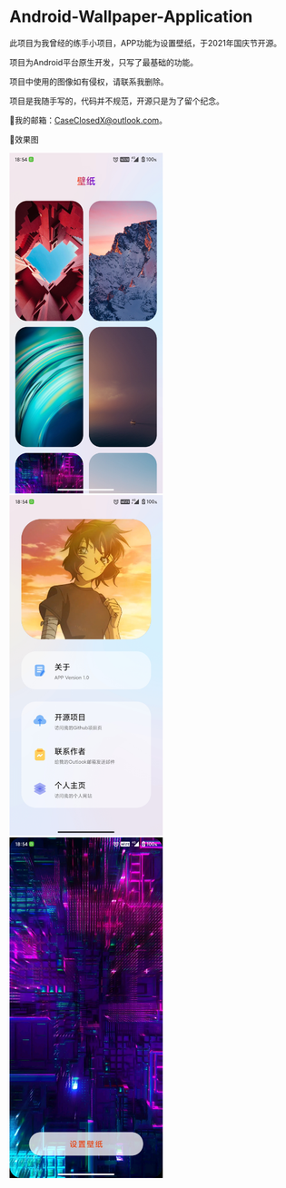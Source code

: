 # Android-Wallpaper-Application
 此项目为我曾经的练手小项目，APP功能为设置壁纸，于2021年国庆节开源。
 
 项目为Android平台原生开发，只写了最基础的功能。
 
 项目中使用的图像如有侵权，请联系我删除。
 
 项目是我随手写的，代码并不规范，开源只是为了留个纪念。
 
🌟我的邮箱：CaseClosedX@outlook.com。

🌟效果图

<div style="float:left;">
<img src="https://github.com/Case-Closed-X/Android-Wallpaper-Application/blob/fbb1f485ddc9804910339f9200a62f70d14e123b/images/main.jpg" width="270px" height="600px" />
<img src="https://github.com/Case-Closed-X/Android-Wallpaper-Application/blob/fbb1f485ddc9804910339f9200a62f70d14e123b/images/about.jpg" width="270px" height="600px" />
<img src="https://github.com/Case-Closed-X/Android-Wallpaper-Application/blob/fbb1f485ddc9804910339f9200a62f70d14e123b/images/set.jpg" width="270px" height="600px" />
</div>
